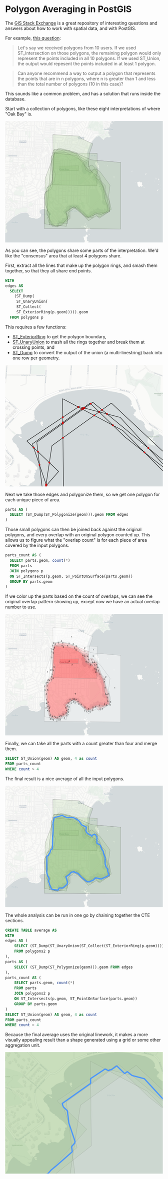 # Polygon Averaging in PostGIS

The [GIS Stack Exchange](https://gis.stackexchange.com/) is a great repository of interesting questions and answers about how to work with spatial data, and with PostGIS.

For example, [this question](https://gis.stackexchange.com/questions/357398/using-postgis-to-generate-a-polygon-representing-the-area-shared-by-some-but-no/357628#357628):

> Let's say we received polygons from 10 users. If we used ST_Intersection on those polygons, the remaining polygon would only represent the points included in all 10 polygons. If we used ST_Union, the output would repesent the points included in at least 1 polygon.

> Can anyone recommend a way to output a polygon that represents the points that are in n polygons, where n is greater than 1 and less than the total number of polygons (10 in this case)?

This sounds like a common problem, and has a solution that runs inside the database. 

Start with a collection of polygons, like these eight interpretations of where "Oak Bay" is.

<img src='img/polygons.png' />

As you can see, the polygons share some parts of the interpretation. We'd like the "consensus" area that at least 4 polygons share.

First, extract all the lines that make up the polygon rings, and smash them together, so that they all share end points. 

```sql
WITH 
edges AS 
  SELECT
    (ST_Dump(
     ST_UnaryUnion(
     ST_Collect(
     ST_ExteriorRing(p.geom))))).geom
  FROM polygons p
```

This requires a few functions:

* [ST_ExteriorRing](https://postgis.net/docs/ST_ExteriorRing.html) to get the polygon boundary,
* [ST_UnaryUnion](https://postgis.net/docs/ST_UnaryUnion.html) to mash all the rings together and break them at crossing points, and
* [ST_Dump](https://postgis.net/docs/ST_Dump.html) to convert the output of the union (a multi-linestring) back into one row per geometry.

<img src='img/edgeunion.png' />

Next we take those edges and polygonize them, so we get one polygon for each unique piece of area. 

```sql
parts AS (
  SELECT (ST_Dump(ST_Polygonize(geom))).geom FROM edges
)
```

Those small polygons can then be joined back against the original polygons, and every overlap with an original polygon counted up. This allows us to figure what the "overlap count" is for each piece of area covered by the input polygons.

```sql
parts_count AS (
  SELECT parts.geom, count(*)
  FROM parts
  JOIN polygons p
  ON ST_Intersects(p.geom, ST_PointOnSurface(parts.geom))
  GROUP BY parts.geom
)
```

If we color up the parts based on the count of overlaps, we can see the original overlap pattern showing up, except now we have an actual overlap number to use.

<img src='img/parts.png' />

Finally, we can take all the parts with a count greater than four and merge them.

```sql
SELECT ST_Union(geom) AS geom, 4 as count
FROM parts_count
WHERE count > 4
```

The final result is a nice average of all the input polygons.

<img src='img/boundary.png' />

The whole analysis can be run in one go by chaining together the CTE sections.

```sql
CREATE TABLE average AS
WITH
edges AS (
    SELECT (ST_Dump(ST_UnaryUnion(ST_Collect(ST_ExteriorRing(p.geom))))).geom
    FROM polygons2 p
),
parts AS (
    SELECT (ST_Dump(ST_Polygonize(geom))).geom FROM edges
),
parts_count AS (
    SELECT parts.geom, count(*)
    FROM parts
    JOIN polygons2 p
    ON ST_Intersects(p.geom, ST_PointOnSurface(parts.geom))
    GROUP BY parts.geom
)
SELECT ST_Union(geom) AS geom, 4 as count
FROM parts_count
WHERE count > 4
```

Because the final average uses the original linework, it makes a more visually appealing result than a shape generated using a grid or some other aggregation unit.

<img src='img/boundary_closeup.png' />
